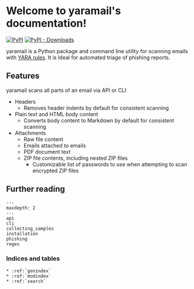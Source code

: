 # Welcome to yaramail's documentation!

[![PyPI](https://img.shields.io/pypi/v/yara-mail)](https://pypi.org/project/yara-mail/)
[![PyPI - Downloads](https://img.shields.io/pypi/dm/yara-mail?color=blue)](https://pypistats.org/packages/yara-mail)

yaramail is a Python package and command line utility for scanning emails with
[YARA rules][yara]. It is Ideal for automated triage of phishing reports.

## Features

yaramail scans all parts of an email via API or CLI

- Headers
  -  Removes header indents by default for consistent scanning
- Plain text and HTML body content
  - Converts body content to Markdown by default for consistent scanning
- Attachments
  - Raw file content
  - Emails attached to emails
  - PDF document text
  - ZIP file contents, including nested ZIP files
    - Customizable list of passwords to use when attempting to scan encrypted ZIP files

## Further reading

```{toctree}
---
maxdepth: 2
---
api
cli
collecting_samples
installation
phishing
regex
```

### Indices and tables

```{eval-rst}
* :ref:`genindex`
* :ref:`modindex`
* :ref:`search`
```

[yara]: https://yara.readthedocs.io/en/stable/writingrules.html
